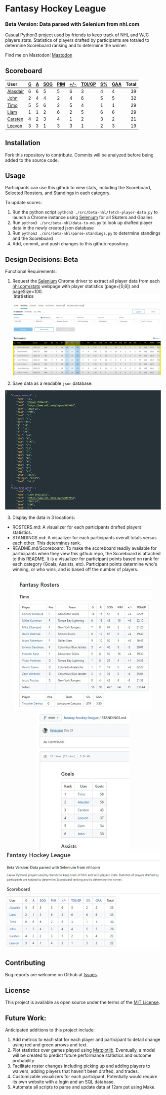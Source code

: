 # Fantasy Hockey League
### Beta Version: Data parsed with Selenium from nhl.com
Casual Python3 project used by friends to keep track of NHL and WJC players stats. Statistics of players drafted by participants are totaled to determine Scoreboard ranking and to determine the winner.

 Find me on Mastodon! <a rel="me" href="https://techhub.social/@leevonlevasseur">Mastodon</a>
## Scoreboard
| User | [G](https://github.com/llevasseur/fantasy-hockey-league/blob/main/STANDINGS.md#user-content-goals) | [A](https://github.com/llevasseur/fantasy-hockey-league/blob/main/STANDINGS.md#user-content-assists) | [SOG](https://github.com/llevasseur/fantasy-hockey-league/blob/main/STANDINGS.md#user-content-shots-on-goal) | [PIM](https://github.com/llevasseur/fantasy-hockey-league/blob/main/STANDINGS.md#user-content-penalties-in-minutes) | [+/-](https://github.com/llevasseur/fantasy-hockey-league/blob/main/STANDINGS.md#user-content-plus--minus) | [TOI/GP](https://github.com/llevasseur/fantasy-hockey-league/blob/main/STANDINGS.md#user-content-average-time-on-ice) | [S%](https://github.com/llevasseur/fantasy-hockey-league/blob/main/STANDINGS.md#user-content-save-percentage) | [GAA](https://github.com/llevasseur/fantasy-hockey-league/blob/main/STANDINGS.md#user-content-goals-against-average) | Total |
| :--- | ---- | ---- | ---- | ---- | ---- | ---- | ---- | ---- |  -----: |
| [Alasdair](https://github.com/llevasseur/fantasy-hockey-league/blob/main/ROSTERS.md#Alasdair) | 6 | 6 | 5 | 5 | 6 | 3 | 4 | 4 | 39 |
| [John](https://github.com/llevasseur/fantasy-hockey-league/blob/main/ROSTERS.md#John) | 2 | 4 | 4 | 2 | 4 | 6 | 5 | 5 | 32 |
| [Timo](https://github.com/llevasseur/fantasy-hockey-league/blob/main/ROSTERS.md#Timo) | 5 | 5 | 6 | 2 | 5 | 4 | 1 | 1 | 29 |
| [Liam](https://github.com/llevasseur/fantasy-hockey-league/blob/main/ROSTERS.md#Liam) | 1 | 1 | 2 | 6 | 2 | 5 | 6 | 6 | 29 |
| [Carsten](https://github.com/llevasseur/fantasy-hockey-league/blob/main/ROSTERS.md#Carsten) | 4 | 2 | 3 | 4 | 1 | 2 | 3 | 2 | 21 |
| [Leevon](https://github.com/llevasseur/fantasy-hockey-league/blob/main/ROSTERS.md#Leevon) | 3 | 3 | 1 | 3 | 3 | 1 | 2 | 3 | 19 |
## Installation
Fork this repository to contribute. Commits will be analyzed before being added to the source code.
## Usage
Participants can use this github to view stats, including the Scoreboard, Selected Roosters, and Standings in each category.

To update scores:
1. Run the python script `python3 ./src/beta-nhl/fetch-player-data.py` to launch a Chrome instance using [Selenium](https://selenium-python.readthedocs.io/) for all Skaters and Goalies
2. Run `python3 ./src/beta-nhl/data-to-md.py` to look up drafted player data in the newly created json database
3. Run `python3 ./src/beta-nhl/parse-standings.py` to determine standings and the Scoreboard
4. Add, commit, and push changes to this github repository.
## Design Decisions: Beta
Functional Requirements:
1. Request the [Selenium](https://selenium-python.readthedocs.io/) Chrome driver to extract all player data from each [nhl.com/stats](https://www.nhl.com/stats/skaters?reportType=season&seasonFrom=20222023&seasonTo=20222023&gameType=2&filter=gamesPlayed,gte,1&sort=points,goals,assists&page=0&pageSize=100) webpage with player statistics (page=[0,6]) and pageSize=100.
<kbd>![nhl.com stats webpage example](/public/images/selenium_source.jpg)</kbd>

2. Save data as a readable `json` database.

<kbd>![json database entry example](/public/images/new_json_database.jpg)</kbd>

3. Display the data in 3 locations: 
* ROSTERS.md: A visualizer for each participants drafted players' statistics. 
* STANDINGS.md: A visualizer for each participants overall totals versus each other. This determines rank. 
* README.md/Scoreboard: To make the scoreboard readily available for participants when they view this github repo, the Scoreboard is attached to this README. It is a visualizer for participant points based on rank for each category (Goals, Assists, etc). Participant points determine who's winning, or who wins, and is based off the number of players.
<p align='center'><kbd><img src='/public/images/roster_example.jpg' width='450' /></kbd><kbd><img src='/public/images/standings_example.jpg' width='300' /></kbd><kbd><img src='/public/images/scoreboard_example.jpg' width='500' /></kbd></p>

## Contributing
Bug reports are welcome on Github at [Issues](https://github.com/llevasseur/world-juniors-2022/issues).
## License
This project is available as open source under the terms of the [MIT License](https://opensource.org/licenses/MIT).
## Future Work:
Anticipated additions to this project include:
1. Add metrics to each stat for each player and participant to detail change using red and green arrows and text.
2. Plot statistics over games played using [Matplotlib](https://matplotlib.org/). Eventually, a model will be created to predict future performance statistics and outcome probability
3. Facilitate roster changes including picking up and adding players to waivers, adding players that haven't been drafted, and trades.
4. Customizable visualizers for each participant. Potentially would require its own website with a login and an SQL database.
5. Automate all scripts to parse and update data at 12am pst using Make.